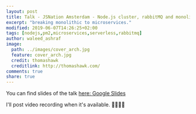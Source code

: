 ```yaml
---
layout: post
title: Talk - JSNation Amsterdam - Node.js cluster, rabbitMQ and monolithic to microservices.
excerpt: "breaking monolithic to microservices."
modified: 2019-06-07T14:26:25+02:00
tags: [nodejs,pm2,microservices,serverless,rabbitmq]
author: waleed_ashraf
image:
  path: ../images/cover_arch.jpg
  feature: cover_arch.jpg
  credit: thomashawk
  creditlink: http://thomashawk.com/
comments: true
share: true
---
```


You can find slides of the talk [here: Google Slides](https://docs.google.com/presentation/d/1yZiGPBd8wE54jS7EEyNDLDeNDClFA_MbgZcFF-3eKno/edit?usp=sharing)

I'll post video recording when it's available. 🎉🎉🎊🎊
